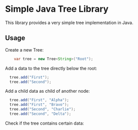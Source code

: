 # Simple Java Tree Library 

This library provides a very simple tree implementation in Java. 

## Usage 

Create a new Tree:

```java
    var tree = new Tree<String>("Root");
```

Add a data to the tree directly below the root:

```java
  tree.add("First");
  tree.add("Second");
```

Add a child data as child of another node:

```java
  tree.add("First", "Alpha");
  tree.add("First", "Bravo");
  tree.add("Second", "Charlie");
  tree.add("Second", "Delta");
```

Check if the tree contains certain data:

```java

```
